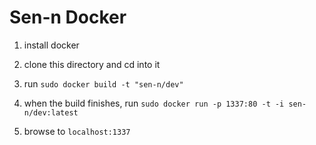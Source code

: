 # Sen-n Docker

1. install docker

2. clone this directory and cd into it

3. run `sudo docker build -t "sen-n/dev"`

4. when the build finishes, run `sudo docker run -p 1337:80 -t -i sen-n/dev:latest`

5. browse to `localhost:1337`
